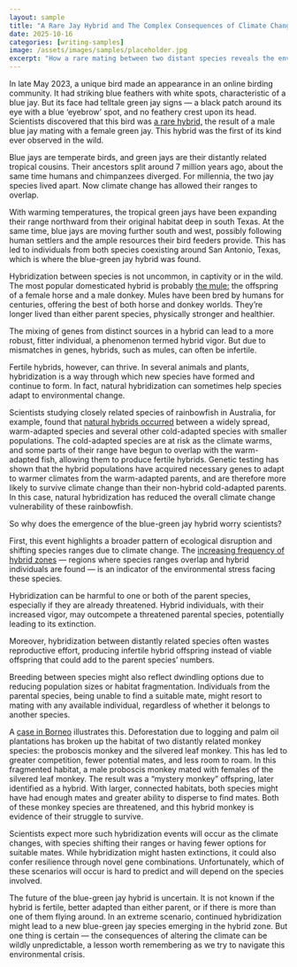 ```yaml
---
layout: sample
title: "A Rare Jay Hybrid and The Complex Consequences of Climate Change"
date: 2025-10-16
categories: [writing-samples]
image: /assets/images/samples/placeholder.jpg
excerpt: "How a rare mating between two distant species reveals the environmental pressures reshaping ecosystems in a warming world"
---
```


In late May 2023, a unique bird made an appearance in an online birding community. It had striking blue feathers with white spots, characteristic of a blue jay. But its face had telltale green jay signs — a black patch around its eye with a blue ‘eyebrow’ spot, and no feathery crest upon its head. Scientists discovered that this bird was [a rare hybrid,](https://doi.org/10.1002/ece3.72148) the result of a male blue jay mating with a female green jay. This hybrid was the first of its kind ever observed in the wild. 

Blue jays are temperate birds, and green jays are their distantly related tropical cousins. Their ancestors split around 7 million years ago, about the same time humans and chimpanzees diverged. For millennia, the two jay species lived apart. Now climate change has allowed their ranges to overlap.

With warming temperatures, the tropical green jays have been expanding their range northward from their original habitat deep in south Texas. At the same time, blue jays are moving further south and west, possibly following human settlers and the ample resources their bird feeders provide. This has led to individuals from both species coexisting around San Antonio, Texas, which is where the blue-green jay hybrid was found. 

Hybridization between species is not uncommon, in captivity or in the wild. The most popular domesticated hybrid is probably [the mule:](https://animals.howstuffworks.com/mammals/mule.htm) the offspring of a female horse and a male donkey. Mules have been bred by humans for centuries, offering the best of both horse and donkey worlds. They’re longer lived than either parent species, physically stronger and healthier. 

The mixing of genes from distinct sources in a hybrid can lead to a more robust, fitter individual, a phenomenon termed hybrid vigor. But due to mismatches in genes, hybrids, such as mules, can often be infertile. 

Fertile hybrids, however, can thrive. In several animals and plants, hybridization is a way through which new species have formed and continue to form. In fact, natural hybridization can sometimes help species adapt to environmental change. 

Scientists studying closely related species of rainbowfish in Australia, for example, found that [natural hybrids occurred](https://doi.org/10.1038/s41558-022-01585-1) between a widely spread, warm-adapted species and several other cold-adapted species with smaller populations. The cold-adapted species are at risk as the climate warms, and some parts of their range have begun to overlap with the warm-adapted fish, allowing them to produce fertile hybrids. Genetic testing has shown that the hybrid populations have acquired necessary genes to adapt to warmer climates from the warm-adapted parents, and are therefore more likely to survive climate change than their non-hybrid cold-adapted parents. In this case, natural hybridization has reduced the overall climate change vulnerability of these rainbowfish. 

So why does the emergence of the blue-green jay hybrid worry scientists?

First, this event highlights a broader pattern of ecological disruption and shifting species ranges due to climate change. The [increasing frequency of hybrid zones](https://doi.org/10.1002/ece3.1052) — regions where species ranges overlap and hybrid individuals are found — is an indicator of the environmental stress facing these species.

Hybridization can be harmful to one or both of the parent species, especially if they are already threatened. Hybrid individuals, with their increased vigor, may outcompete a threatened parental species, potentially leading to its extinction.

Moreover, hybridization between distantly related species often wastes reproductive effort, producing infertile hybrid offspring instead of viable offspring that could add to the parent species’ numbers. 

Breeding between species might also reflect dwindling options due to reducing population sizes or habitat fragmentation. Individuals from the parental species, being unable to find a suitable mate, might resort to mating with any available individual, regardless of whether it belongs to another species. 

A [case in Borneo](https://doi.org/10.1007/s10764-022-00293-z) illustrates this. Deforestation due to logging and palm oil plantations has broken up the habitat of two distantly related monkey species: the proboscis monkey and the silvered leaf monkey. This has led to greater competition, fewer potential mates, and less room to roam. In this fragmented habitat, a male proboscis monkey mated with females of the silvered leaf monkey. The result was a “mystery monkey” offspring, later identified as a hybrid. With larger, connected habitats, both species might have had enough mates and greater ability to disperse to find mates. Both of these monkey species are threatened, and this hybrid monkey is evidence of their struggle to survive. 

Scientists expect more such hybridization events will occur as the climate changes, with species shifting their ranges or having fewer options for suitable mates. While hybridization might hasten extinctions, it could also confer resilience through novel gene combinations. Unfortunately, which of these scenarios will occur is hard to predict and will depend on the species involved.

The future of the blue-green jay hybrid is uncertain. It is not known if the hybrid is fertile, better adapted than either parent, or if there is more than one of them flying around. In an extreme scenario, continued hybridization might lead to a new blue-green jay species emerging in the hybrid zone. But one thing is certain — the consequences of altering the climate can be wildly unpredictable, a lesson worth remembering as we try to navigate this environmental crisis. 